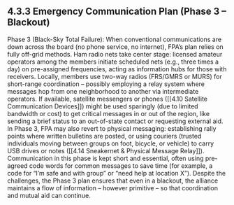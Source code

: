 ## 4.3.3 Emergency Communication Plan (Phase 3 – Blackout)

Phase 3 (Black-Sky Total Failure): When conventional communications are down across the board (no phone service, no internet), FPA’s plan relies on fully off-grid methods. Ham radio nets take center stage: licensed amateur operators among the members initiate scheduled nets (e.g., three times a day) on pre-assigned frequencies, acting as information hubs for those with receivers. Locally, members use two-way radios (FRS/GMRS or MURS) for short-range coordination – possibly employing a relay system where messages hop from one neighborhood to another via intermediate operators. If available, satellite messengers or phones ([[4.10 Satellite Communication Devices]]) might be used sparingly (due to limited bandwidth or cost) to get critical messages in or out of the region, like sending a brief status to an out-of-state contact or requesting external aid. In Phase 3, FPA may also revert to physical messaging: establishing rally points where written bulletins are posted, or using couriers (trusted individuals moving between groups on foot, bicycle, or vehicle) to carry USB drives or notes ([[4.14 Sneakernet & Physical Message Relay]]). Communication in this phase is kept short and essential, often using pre-agreed code words for common messages to save time (for example, a code for “I’m safe and with group” or “need help at location X”). Despite the challenges, the Phase 3 plan ensures that even in a blackout, the alliance maintains a flow of information – however primitive – so that coordination and mutual aid can continue.